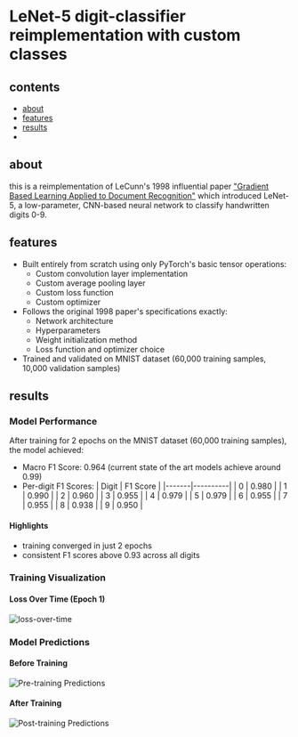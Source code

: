 # LeNet-5 digit-classifier reimplementation with custom classes

## contents
- [about](#about)
- [features](#features)
- [results](#results)
- 

## about
this is a reimplementation of LeCunn's 1998 influential paper ["Gradient Based Learning Applied to Document Recognition"](http://vision.stanford.edu/cs598_spring07/papers/Lecun98.pdf) which introduced LeNet-5, a low-parameter, CNN-based neural network to classify handwritten digits 0-9.

## features
- Built entirely from scratch using only PyTorch's basic tensor operations:
  - Custom convolution layer implementation
  - Custom average pooling layer
  - Custom loss function
  - Custom optimizer
- Follows the original 1998 paper's specifications exactly:
  - Network architecture
  - Hyperparameters
  - Weight initialization method
  - Loss function and optimizer choice
- Trained and validated on MNIST dataset (60,000 training samples, 10,000 validation samples)

## results

### Model Performance
After training for 2 epochs on the MNIST dataset (60,000 training samples), the model achieved:
- Macro F1 Score: 0.964 (current state of the art models achieve around 0.99)
- Per-digit F1 Scores:
  | Digit | F1 Score |
  |-------|----------|
  | 0     | 0.980    |
  | 1     | 0.990    |
  | 2     | 0.960    |
  | 3     | 0.955    |
  | 4     | 0.979    |
  | 5     | 0.979    |
  | 6     | 0.955    |
  | 7     | 0.955    |
  | 8     | 0.938    |
  | 9     | 0.950    |

#### Highlights
- training converged in just 2 epochs 
- consistent F1 scores above 0.93 across all digits

### Training Visualization
#### Loss Over Time (Epoch 1)
![loss-over-time](https://github.com/user-attachments/assets/c120031b-8aae-4a7b-987b-22330ea578dc)

### Model Predictions
#### Before Training
![Pre-training Predictions](https://github.com/user-attachments/assets/88bb8314-6cfc-4ae2-89bb-8a9e44505977)

#### After Training
![Post-training Predictions](https://github.com/user-attachments/assets/91b42650-4e7f-4e7e-a672-407cdf0683d4)


